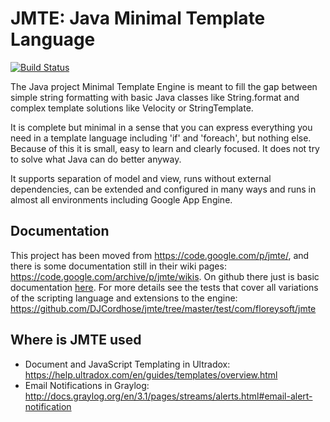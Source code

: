 JMTE: Java Minimal Template Language
====

[![Build Status](https://travis-ci.org/DJCordhose/jmte.svg?branch=master)](https://travis-ci.org/DJCordhose/jmte)

The Java project Minimal Template Engine is meant to fill the gap between simple string formatting with basic Java classes like String.format and complex template solutions like Velocity or StringTemplate.

It is complete but minimal in a sense that you can express everything you need in a template language including 'if' and 'foreach', but nothing else. Because of this it is small, easy to learn and clearly focused. It does not try to solve what Java can do better anyway.

It supports separation of model and view, runs without external dependencies, can be extended and configured in many ways and runs in almost all environments including Google App Engine.

Documentation
-------------

This project has been moved from https://code.google.com/p/jmte/, and there is some documentation still in their wiki pages: https://code.google.com/archive/p/jmte/wikis. On github there just is basic documentation [here](https://cdn.rawgit.com/DJCordhose/jmte/master/doc/index.html). For more details see the tests that cover all variations of the scripting language and extensions to the engine: https://github.com/DJCordhose/jmte/tree/master/test/com/floreysoft/jmte

Where is JMTE used
------------------

- Document and JavaScript Templating in Ultradox: https://help.ultradox.com/en/guides/templates/overview.html
- Email Notifications in Graylog: http://docs.graylog.org/en/3.1/pages/streams/alerts.html#email-alert-notification

